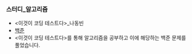### 스터디_알고리즘
- <이것이 코딩 테스트다>_나동빈
- [백준](https://www.acmicpc.net/)
- <이것이 코딩 테스트다>를 통해 알고리즘을 공부하고 이에 해당하는 백준 문제를 풀었습니다.
